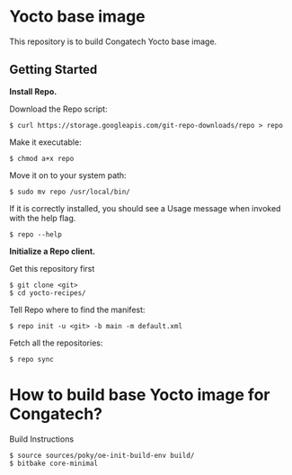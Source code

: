 # Yocto base image
This repository is to build Congatech Yocto base image. 

Getting Started
---------------
**Install Repo.**

Download the Repo script:

    $ curl https://storage.googleapis.com/git-repo-downloads/repo > repo

Make it executable:

    $ chmod a+x repo

Move it on to your system path:

    $ sudo mv repo /usr/local/bin/

If it is correctly installed, you should see a Usage message when invoked
with the help flag.

    $ repo --help

**Initialize a Repo client.**

Get this repository first

    $ git clone <git>
    $ cd yocto-recipes/
                                
Tell Repo where to find the manifest:

    $ repo init -u <git> -b main -m default.xml

Fetch all the repositories:

    $ repo sync

# How to build base Yocto image for Congatech?

Build Instructions

    $ source sources/poky/oe-init-build-env build/
    $ bitbake core-minimal

